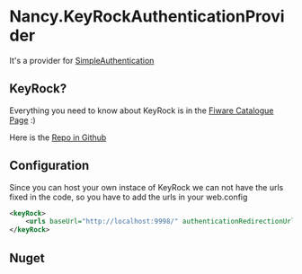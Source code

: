 # Nancy.KeyRockAuthenticationProvider

It's a provider for [SimpleAuthentication](https://github.com/SimpleAuthentication/SimpleAuthentication)

## KeyRock?

Everything you need to know about KeyRock is in the [Fiware Catalogue Page](http://catalogue.fiware.org/enablers/identity-management-keyrock) :)

Here is the [Repo in Github](https://github.com/ging/fi-ware-idm)

## Configuration

Since you can host your own instace of KeyRock we can not have the urls fixed in the code, so you have to add the urls in your web.config

```xml
<keyRock>
    <urls baseUrl="http://localhost:9998/" authenticationRedirectionUrl="http://localhost:9998/oauth2/authorize"/>
</keyRock>
```

## Nuget